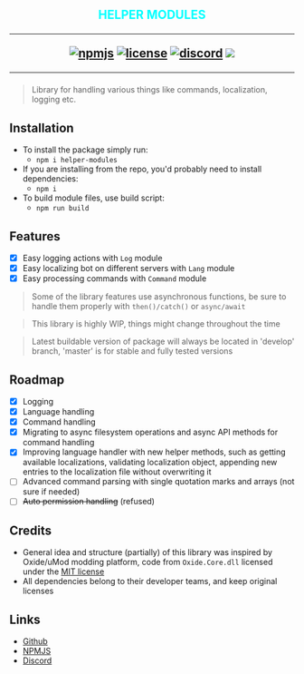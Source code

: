 [npmjs]: https://www.npmjs.com/package/helper-modules
[github]: https://github.com/2chevskii/helper-modules
[license]: https://www.tldrlegal.com/l/mit
[discord]: https://discord.gg/DBaqZNZ

## <div style="text-align:center; font-style:bold; color:aqua">HELPER MODULES <hr> [![npmjs](https://img.shields.io/npm/v/helper-modules)][npmjs] [![license](https://img.shields.io/github/license/2chevskii/discord-bot-helpers)][license] [![discord](https://discordapp.com/api/guilds/266961601784053781/embed.png)][discord] ![](https://img.shields.io/github/last-commit/2chevskii/discord-bot-helpers?style=flat) <hr> </div>

> Library for handling various things like commands, localization, logging etc.

## Installation

- To install the package simply run:<br>
  - `npm i helper-modules`<br>
- If you are installing from the repo, you'd probably need to install dependencies:<br>
  - `npm i`<br>
- To build module files, use build script:<br>
  - `npm run build`

## Features

- [x] Easy logging actions with `Log` module
- [x] Easy localizing bot on different servers with `Lang` module
- [x] Easy processing commands with `Command` module

> Some of the library features use asynchronous functions, be sure to handle them properly with `then()/catch()` or `async/await`

> This library is highly WIP, things might change throughout the time<br>

> Latest buildable version of package will always be located in 'develop' branch, 'master' is for stable and fully tested versions


## Roadmap

- [x] Logging
- [x] Language handling
- [x] Command handling
- [x] Migrating to async filesystem operations and async API methods for command handling
- [x] Improving language handler with new helper methods, such as getting available localizations, validating localization object, appending new entries to the localization file without overwriting it
- [ ] Advanced command parsing with single quotation marks and arrays (not sure if needed)
- [ ] ~~Auto permission handling~~ (refused) 

## Credits

* General idea and structure (partially) of this library was inspired by Oxide/uMod modding platform, code from `Oxide.Core.dll` licensed under the [MIT license][license]
* All dependencies belong to their developer teams, and keep original licenses

## Links

* [Github]
* [NPMJS]
* [Discord]
